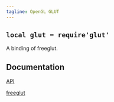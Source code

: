 ```yaml
---
tagline: OpenGL GLUT
---
```


## `local glut = require'glut'`

A binding of freeglut.

## Documentation

[API](http://freeglut.sourceforge.net/docs/api.php)

[freeglut](http://freeglut.sourceforge.net/)

